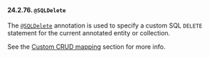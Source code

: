 #### 24.2.76. `@SQLDelete`

<div class="paragraph">

The [`@SQLDelete`](https://docs.jboss.org/hibernate/orm/5.2/javadocs/org/hibernate/annotations/SQLDelete.html) annotation is used to specify a custom SQL `DELETE` statement for the current annotated entity or collection.

</div>
<div class="paragraph">

See the [Custom CRUD mapping](#sql-custom-crud-example) section for more info.

</div>
</div>
<div class="sect3">

